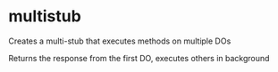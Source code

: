 # multistub

Creates a multi-stub that executes methods on multiple DOs

Returns the response from the first DO, executes others in background
